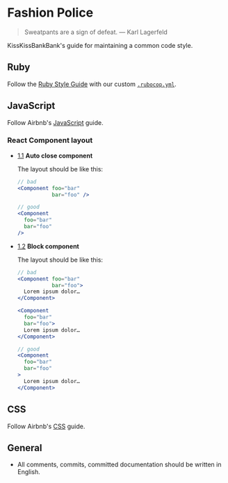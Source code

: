 # Fashion Police

> Sweatpants are a sign of defeat.
> — Karl Lagerfeld

KissKissBankBank's guide for maintaining a common code style.

## Ruby

Follow the [Ruby Style Guide](https://github.com/rubocop-hq/ruby-style-guide)
with our custom
[`.rubocop.yml`](https://github.com/KissKissBankBank/fashion_police/blob/master/.rubocop.yml).

## JavaScript

Follow Airbnb's [JavaScript](https://github.com/airbnb/javascript) guide.

### React Component layout

* <a name="component-layout--auto-close-component"></a><a name="1.1"></a>
  [1.1](#component-layout--auto-close-component)
  **Auto close component**

  The layout should be like this:

  ```jsx
  // bad
  <Component foo="bar"
             bar="foo" />

  // good
  <Component
    foo="bar"
    bar="foo"
  />
  ```

* <a name="component-layout--block-component"></a><a name="1.2"></a>
  [1.2](#component-layout--block-component)
  **Block component**

  The layout should be like this:

  ```jsx
  // bad
  <Component foo="bar"
             bar="foo">
    Lorem ipsum dolor…
  </Component>

  <Component
    foo="bar"
    bar="foo">
    Lorem ipsum dolor…
  </Component>

  // good
  <Component
    foo="bar"
    bar="foo"
  >
    Lorem ipsum dolor…
  </Component>
  ```
  
## CSS

Follow Airbnb's [CSS](https://github.com/airbnb/css) guide.

## General

- All comments, commits, committed documentation should be written in English.
